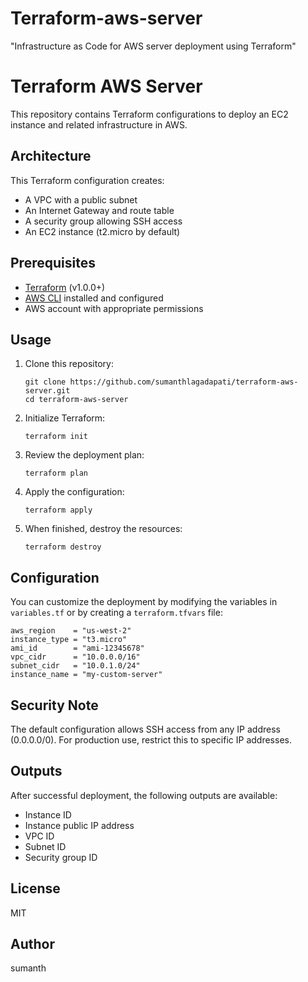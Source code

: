 # Terraform-aws-server
"Infrastructure as Code for AWS server deployment using Terraform"
# Terraform AWS Server

This repository contains Terraform configurations to deploy an EC2 instance and related infrastructure in AWS.

## Architecture

This Terraform configuration creates:
- A VPC with a public subnet
- An Internet Gateway and route table
- A security group allowing SSH access
- An EC2 instance (t2.micro by default)

## Prerequisites

- [Terraform](https://www.terraform.io/downloads.html) (v1.0.0+)
- [AWS CLI](https://aws.amazon.com/cli/) installed and configured
- AWS account with appropriate permissions

## Usage

1. Clone this repository:
   ```
   git clone https://github.com/sumanthlagadapati/terraform-aws-server.git
   cd terraform-aws-server
   ```

2. Initialize Terraform:
   ```
   terraform init
   ```

3. Review the deployment plan:
   ```
   terraform plan
   ```

4. Apply the configuration:
   ```
   terraform apply
   ```

5. When finished, destroy the resources:
   ```
   terraform destroy
   ```

## Configuration

You can customize the deployment by modifying the variables in `variables.tf` or by creating a `terraform.tfvars` file:

```hcl
aws_region    = "us-west-2"
instance_type = "t3.micro"
ami_id        = "ami-12345678"
vpc_cidr      = "10.0.0.0/16"
subnet_cidr   = "10.0.1.0/24"
instance_name = "my-custom-server"
```

## Security Note

The default configuration allows SSH access from any IP address (0.0.0.0/0). For production use, restrict this to specific IP addresses.

## Outputs

After successful deployment, the following outputs are available:
- Instance ID
- Instance public IP address
- VPC ID
- Subnet ID
- Security group ID

## License

MIT

## Author

sumanth